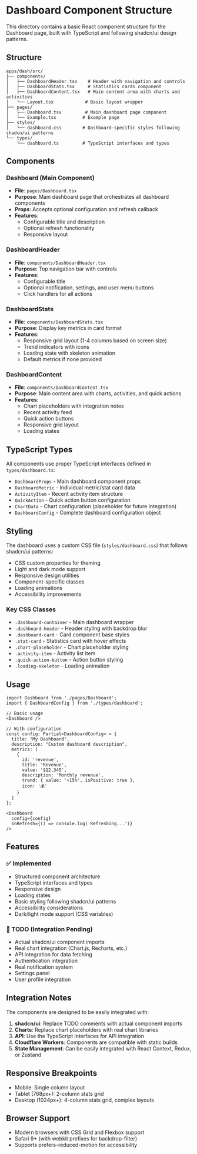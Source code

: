 # Dashboard Component Structure

This directory contains a basic React component structure for the Dashboard page, built with TypeScript and following shadcn/ui design patterns.

## Structure

```
apps/dash/src/
├── components/
│   ├── DashboardHeader.tsx    # Header with navigation and controls
│   ├── DashboardStats.tsx     # Statistics cards component
│   ├── DashboardContent.tsx   # Main content area with charts and activities
│   └── Layout.tsx            # Basic layout wrapper
├── pages/
│   ├── Dashboard.tsx         # Main dashboard page component
│   └── Example.tsx          # Example page
├── styles/
│   └── dashboard.css        # Dashboard-specific styles following shadcn/ui patterns
└── types/
    └── dashboard.ts         # TypeScript interfaces and types
```

## Components

### Dashboard (Main Component)
- **File**: `pages/Dashboard.tsx`
- **Purpose**: Main dashboard page that orchestrates all dashboard components
- **Props**: Accepts optional configuration and refresh callback
- **Features**:
  - Configurable title and description
  - Optional refresh functionality
  - Responsive layout

### DashboardHeader
- **File**: `components/DashboardHeader.tsx`
- **Purpose**: Top navigation bar with controls
- **Features**:
  - Configurable title
  - Optional notification, settings, and user menu buttons
  - Click handlers for all actions

### DashboardStats
- **File**: `components/DashboardStats.tsx`
- **Purpose**: Display key metrics in card format
- **Features**:
  - Responsive grid layout (1-4 columns based on screen size)
  - Trend indicators with icons
  - Loading state with skeleton animation
  - Default metrics if none provided

### DashboardContent
- **File**: `components/DashboardContent.tsx`
- **Purpose**: Main content area with charts, activities, and quick actions
- **Features**:
  - Chart placeholders with integration notes
  - Recent activity feed
  - Quick action buttons
  - Responsive grid layout
  - Loading states

## TypeScript Types

All components use proper TypeScript interfaces defined in `types/dashboard.ts`:

- `DashboardProps` - Main dashboard component props
- `DashboardMetric` - Individual metric/stat card data
- `ActivityItem` - Recent activity item structure
- `QuickAction` - Quick action button configuration
- `ChartData` - Chart configuration (placeholder for future integration)
- `DashboardConfig` - Complete dashboard configuration object

## Styling

The dashboard uses a custom CSS file (`styles/dashboard.css`) that follows shadcn/ui patterns:

- CSS custom properties for theming
- Light and dark mode support
- Responsive design utilities
- Component-specific classes
- Loading animations
- Accessibility improvements

### Key CSS Classes

- `.dashboard-container` - Main dashboard wrapper
- `.dashboard-header` - Header styling with backdrop blur
- `.dashboard-card` - Card component base styles
- `.stat-card` - Statistics card with hover effects
- `.chart-placeholder` - Chart placeholder styling
- `.activity-item` - Activity list item
- `.quick-action-button` - Action button styling
- `.loading-skeleton` - Loading animation

## Usage

```tsx
import Dashboard from './pages/Dashboard';
import { DashboardConfig } from './types/dashboard';

// Basic usage
<Dashboard />

// With configuration
const config: Partial<DashboardConfig> = {
  title: "My Dashboard",
  description: "Custom dashboard description",
  metrics: [
    {
      id: 'revenue',
      title: 'Revenue',
      value: '$12,345',
      description: 'Monthly revenue',
      trend: { value: '+15%', isPositive: true },
      icon: '💰'
    }
  ]
};

<Dashboard
  config={config}
  onRefresh={() => console.log('Refreshing...')}
/>
```

## Features

### ✅ Implemented
- Structured component architecture
- TypeScript interfaces and types
- Responsive design
- Loading states
- Basic styling following shadcn/ui patterns
- Accessibility considerations
- Dark/light mode support (CSS variables)

### 🚧 TODO (Integration Pending)
- Actual shadcn/ui component imports
- Real chart integration (Chart.js, Recharts, etc.)
- API integration for data fetching
- Authentication integration
- Real notification system
- Settings panel
- User profile integration

## Integration Notes

The components are designed to be easily integrated with:

1. **shadcn/ui**: Replace TODO comments with actual component imports
2. **Charts**: Replace chart placeholders with real chart libraries
3. **API**: Use the TypeScript interfaces for API integration
4. **Cloudflare Workers**: Components are compatible with static builds
5. **State Management**: Can be easily integrated with React Context, Redux, or Zustand

## Responsive Breakpoints

- Mobile: Single column layout
- Tablet (768px+): 2-column stats grid
- Desktop (1024px+): 4-column stats grid, complex layouts

## Browser Support

- Modern browsers with CSS Grid and Flexbox support
- Safari 9+ (with webkit prefixes for backdrop-filter)
- Supports prefers-reduced-motion for accessibility
